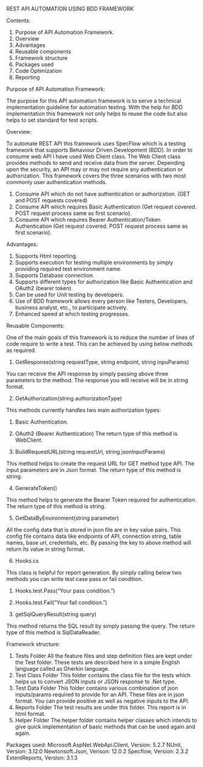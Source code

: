 REST API AUTOMATION USING BDD FRAMEWORK

Contents:
1.	Purpose of API Automation Framework.
2.	Overview
3.	Advantages
4.	Reusable components
5.	Framework structure
6.	Packages used
7.	Code Optimization
8.	Reporting

Purpose of API Automation Framework:

The purpose for this API automation framework is to serve a technical implementation guideline for automation testing.
With the help for BDD implementation this framework not only helps to reuse the code but also helps to set standard for test scripts.

Overview:

To automate REST API this framework uses SpecFlow which is a testing framework that supports Behaviour Driven Development (BDD). In order to consume web API I have used Web Client class. The Web Client class provides methods to send and receive data from the server. Depending upon the security, an API may or may not require any authentication or authorization. This framework covers the three scenarios with two most commonly user authentication methods.
1.	Consume API which do not have authentication or authorization. (GET and POST requests covered)
2.	Consume API which requires Basic Authentication (Get request covered. POST request process same as first scenario).
3.	Consume API which requires Bearer Authentication/Token Authentication (Get request covered. POST request process same as first scenario).

Advantages:

1.	Supports Html reporting.
2.	Supports execution for testing multiple environments by simply providing required test environment name.
3.	Supports Database connection.
4.	Supports different types for authorization like Basic Authentication and OAuth2 (bearer token).
5.	Can be used for Unit testing by developers.
6.	Use of BDD framework allows every person like Testers, Developers, business analyst, etc., to participate actively.
7.	Enhanced speed at which testing progresses.

Reusable Components:

One of the main goals of this framework is to reduce the number of lines of code require to write a test. This can be achieved by using below methods as required.

1)	GetResponse(string requestType, string endpoint, string inpuParams)

You can receive the API response by simply passing above three parameters to the method.
The response you will receive will be in string format.
   
2)	GetAuthorization(string authorizationType)

This methods currently handles two main authorization types:
1) Basic Authentication.
2) OAuth2 (Bearer Authentication)
The return type of this method is WebClient.

3)	BuildRequestURL(string requestUrl, string jsonInputParams)

This method helps to create the request URL for GET method type API. The input parameters are in Json format. The return type of this method is string.

4)	GenerateToken()

This method helps to generate the Bearer Token required for authentication.
The return type of this method is string.

5)	GetDataByEnvironment(string parameter)

All the config data that is stored in json file are in key value pairs. This config file contains data like endpoints of API, connection string, table names, base url, credentials, etc. By passing the key to above method will return its value in string format.

6)	Hooks.cs

This class is helpful for report generation. By simply calling below two methods you can write test case pass or fail condition.
1)	Hooks.test.Pass(“Your pass condition.”)
2)	Hooks.test.Fail(“Your fail condition.”)


7)	getSqlQueryResult(string query)

This method returns the SQL result by simply passing the query. The return type of this method is SqlDataReader.

Framework structure:
1.	Tests Folder
All the feature files and step definition files are kept under the Test folder. These tests are described here in a simple English language called as Gherkin language.
2.	Test Class Folder
This folder contains the class file for the tests which helps us to convert JSON inputs or JSON response to .Net type.
3.	Test Data Folder
This folder contains various combination of json inputs/params required to provide for an API. These files are in json format. You can provide positive as well as negative inputs to the API.
4.	Reports Folder
The test results are under this folder. This report is in html format.
5.	 Helper Folder
The helper folder contains helper classes which intends to give quick implementation of basic methods that can be used again and again.

Packages used: 
Microsoft.AspNet.WebApi.Client, Version: 5.2.7 NUnit, Version: 3.12.0 Newtonsoft.Json, Verison: 12.0.2 Specflow, Version: 2.3.2 ExtentReports, Version: 3.1.3
